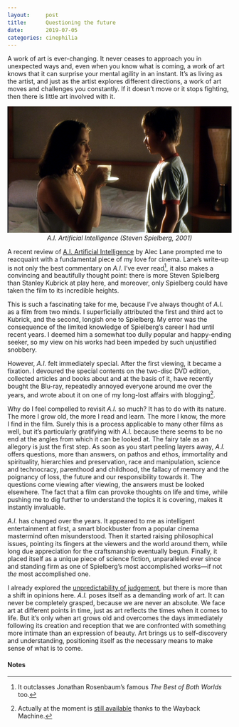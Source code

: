 ```yaml
---
layout:     post
title:      Questioning the future
date:       2019-07-05
categories: cinephilia
---
```


A work of art is ever-changing. It never ceases to approach you in unexpected
ways and, even when you know what is coming, a work of art knows that it can
surprise your mental agility in an instant. It’s as living as the artist, and
just as the artist explores different directions, a work of art moves and
challenges you constantly. If it doesn’t move or it stops fighting, then there
is little art involved with it.

<!--more-->

<p align="center">
    <img src="/assets/images/2019-07-05-ai.png">
    <br>
    <em>A.I. Artificial Intelligence (Steven Spielberg, 2001)</em>
</p>

A recent review of [A.I. Artificial
Intelligence](https://letterboxd.com/werckmeisters/film/ai-artificial-intelligence/2/)
by Alec Lane prompted me to reacquaint with a fundamental piece of my love for
cinema. Lane’s write-up is not only the best commentary on *A.I.* I’ve ever
read[^1], it also makes a convincing and beautifully thought point: there is
more Steven Spielberg than Stanley Kubrick at play here, and moreover, only
Spielberg could have taken the film to its incredible heights.

This is such a fascinating take for me, because I’ve always thought of *A.I.* as
a film from two minds. I superficially attributed the first and third act to
Kubrick, and the second, longish one to Spielberg. My error was the consequence
of the limited knowledge of Spielberg’s career I had until recent years.
I deemed him a somewhat too dully popular and happy-ending seeker, so my view on
his works had been impeded by such unjustified snobbery.

However, *A.I.* felt immediately special. After the first viewing, it became a
fixation. I devoured the special contents on the two-disc DVD edition, collected
articles and books about and at the basis of it, have recently bought the
Blu-ray, repeatedly annoyed everyone around me over the years, and wrote about
it on one of my long-lost affairs with blogging[^2].

Why do I feel compelled to revisit *A.I.* so much? It has to do with its nature.
The more I grow old, the more I read and learn. The more I know, the more I find
in the film. Surely this is a process applicable to many other films as well,
but it’s particularly gratifying with *A.I.* because there seems to be no end at
the angles from which it can be looked at. The fairy tale as an allegory is just
the first step. As soon as you start peeling layers away, *A.I.* offers
questions, more than answers, on pathos and ethos, immortality and spirituality,
hierarchies and preservation, race and manipulation, science and technocracy,
parenthood and childhood, the fallacy of memory and the poignancy of loss, the
future and our responsibility towards it. The questions come viewing after
viewing, the answers must be looked elsewhere. The fact that a film can provoke
thoughts on life and time, while pushing me to dig further to understand the
topics it is covering, makes it instantly invaluable.

*A.I.* has changed over the years. It appeared to me as intelligent
entertainment at first, a smart blockbuster from a popular cinema mastermind
often misunderstood. Then it started raising philosophical issues, pointing its
fingers at the viewers and the world around them, while long due appreciation
for the craftsmanship eventually begun. Finally, it placed itself as a unique
piece of science fiction, unparalleled ever since and standing firm as one of
Spielberg’s most accomplished works—if not *the* most accomplished one.

I already explored the [unpredictability of
judgement](https://www.filmsinwords.eu/cinephilia/2018/11/15/lucas.html), but
there is more than a shift in opinions here. *A.I.* poses itself as a demanding
work of art. It can never be completely grasped, because we are never an
absolute. We face art at different points in time, just as art reflects the
times when it comes to life. But it’s only when art grows old and overcomes the
days immediately following its creation and reception that we are confronted
with something more intimate than an expression of beauty. Art brings us to
self-discovery and understanding, positioning itself as the necessary means to
make sense of what is to come.

#### Notes ####

[^1]: It outclasses Jonathan Rosenbaum’s famous *The Best of Both Worlds* too.

[^2]: Actually at the moment is [still
    available](https://web.archive.org/web/20120710035029/http://gwailoutavern.blogspot.com/2012/02/ai-di-steven-spielberg-2001.html)
    thanks to the Wayback Machine.
